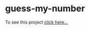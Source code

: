 # guess-my-number

To see this project [click here...](https://guess-my-number-github.netlify.app/)
